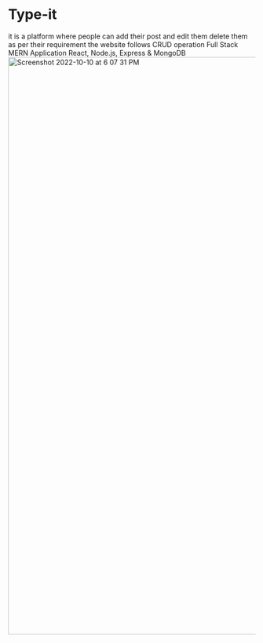# Type-it
it is a platform where people can add their post and edit them delete them as per their requirement 
the website follows CRUD operation
Full Stack MERN Application
React, Node.js, Express & MongoDB <img width="1177" alt="Screenshot 2022-10-10 at 6 07 31 PM" src="https://user-images.githubusercontent.com/62345860/194871709-a2666bce-593b-4c8a-a290-8d5f21214dee.png">

